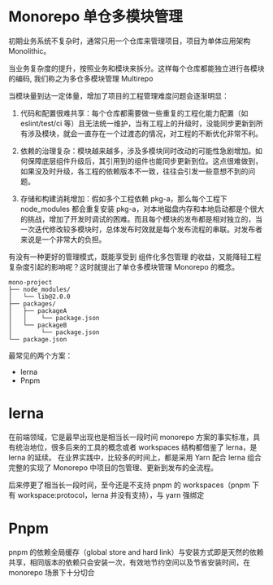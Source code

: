 

# Monorepo 单仓多模块管理

初期业务系统不复杂时，通常只用一个仓库来管理项目，项目为单体应用架构 Monolithic。

当业务复杂度的提升，按照业务和模块来拆分。这样每个仓库都能独立进行各模块的编码, 我们称之为多仓多模块管理 Multirepo

当模块量到达一定体量，增加了项目的工程管理难度问题会逐渐明显：

1. 代码和配置很难共享：每个仓库都需要做一些重复的工程化能力配置（如 eslint/test/ci 等）且无法统一维护，当有工程上的升级时，没能同步更新到所有涉及模块，就会一直存在一个过渡态的情况，对工程的不断优化非常不利。

2. 依赖的治理复杂：模块越来越多，涉及多模块同时改动的可能性急剧增加。如何保障底层组件升级后，其引用到的组件也能同步更新到位。这点很难做到，如果没及时升级，各工程的依赖版本不一致，往往会引发一些意想不到的问题。

3. 存储和构建消耗增加：假如多个工程依赖 pkg-a，那么每个工程下 node_modules 都会重复安装 pkg-a，对本地磁盘内存和本地启动都是个很大的挑战，增加了开发时调试的困难。而且每个模块的发布都是相对独立的，当一次迭代修改较多模块时，总体发布时效就是每个发布流程的串联。对发布者来说是一个非常大的负担。

有没有一种更好的管理模式，既能享受到 组件化多包管理 的收益，又能降轻工程复杂度引起的影响呢？这时就提出了单仓多模块管理 Monorepo 的概念。

```
mono-project
├── node_modules/
│   └── lib@2.0.0
├── packages/
│   ├── packageA
│   │    └── package.json
│   └── packageB
│        └── package.json
└── package.json
```

最常见的两个方案：
- lerna
- Pnpm

# lerna

在前端领域，它是最早出现也是相当长一段时间 monorepo 方案的事实标准，具有统治地位，很多后来的工具的概念或者 workspaces 结构都借鉴了 lerna，是 lerna 的延续。
在业界实践中，比较多的时间上，都是采用 Yarn 配合 lerna 组合完整的实现了 Monorepo 中项目的包管理、更新到发布的全流程。

后来停更了相当长一段时间，至今还是不支持 pnpm 的 workspaces（pnpm 下有 workspace:protocol，lerna 并没有支持），与 yarn 强绑定


# Pnpm

pnpm 的依赖全局缓存（global store and hard link）与安装方式即是天然的依赖共享，相同版本的依赖只会安装一次，有效地节约空间以及节省安装时间，在 monorepo 场景下十分切合